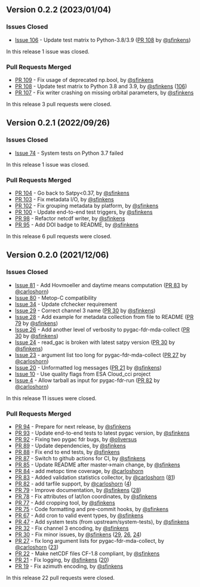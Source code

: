## Version 0.2.2 (2023/01/04)

### Issues Closed

* [Issue 106](https://github.com/pytroll/pygac-fdr/issues/106) - Update test matrix to Python-3.8/3.9 ([PR 108](https://github.com/pytroll/pygac-fdr/pull/108) by [@sfinkens](https://github.com/sfinkens))

In this release 1 issue was closed.

### Pull Requests Merged

* [PR 109](https://github.com/pytroll/pygac-fdr/pull/109) - Fix usage of deprecated np.bool, by [@sfinkens](https://github.com/sfinkens)
* [PR 108](https://github.com/pytroll/pygac-fdr/pull/108) - Update test matrix to Python 3.8 and 3.9, by [@sfinkens](https://github.com/sfinkens) ([106](https://github.com/pytroll/pygac-fdr/issues/106))
* [PR 107](https://github.com/pytroll/pygac-fdr/pull/107) - Fix writer crashing on missing orbital parameters, by [@sfinkens](https://github.com/sfinkens)

In this release 3 pull requests were closed.


## Version 0.2.1 (2022/09/26)

### Issues Closed

* [Issue 74](https://github.com/pytroll/pygac-fdr/issues/74) - System tests on Python 3.7 failed

In this release 1 issue was closed.

### Pull Requests Merged

* [PR 104](https://github.com/pytroll/pygac-fdr/pull/104) - Go back to Satpy<0.37, by [@sfinkens](https://github.com/sfinkens)
* [PR 103](https://github.com/pytroll/pygac-fdr/pull/103) - Fix metadata I/O, by [@sfinkens](https://github.com/sfinkens)
* [PR 102](https://github.com/pytroll/pygac-fdr/pull/102) - Fix grouping metadata by platform, by [@sfinkens](https://github.com/sfinkens)
* [PR 100](https://github.com/pytroll/pygac-fdr/pull/100) - Update end-to-end test triggers, by [@sfinkens](https://github.com/sfinkens)
* [PR 98](https://github.com/pytroll/pygac-fdr/pull/98) - Refactor netcdf writer, by [@sfinkens](https://github.com/sfinkens)
* [PR 95](https://github.com/pytroll/pygac-fdr/pull/95) - Add DOI badge to README, by [@sfinkens](https://github.com/sfinkens)

In this release 6 pull requests were closed.


## Version 0.2.0 (2021/12/06)

### Issues Closed

* [Issue 81](https://github.com/pytroll/pygac-fdr/issues/81) - Add Hovmoeller and daytime means computation ([PR 83](https://github.com/pytroll/pygac-fdr/pull/83) by [@carloshorn](https://github.com/carloshorn))
* [Issue 80](https://github.com/pytroll/pygac-fdr/issues/80) - Metop-C compatibility
* [Issue 34](https://github.com/pytroll/pygac-fdr/issues/34) - Update cfchecker requirement
* [Issue 29](https://github.com/pytroll/pygac-fdr/issues/29) - Correct channel 3 name ([PR 30](https://github.com/pytroll/pygac-fdr/pull/30) by [@sfinkens](https://github.com/sfinkens))
* [Issue 28](https://github.com/pytroll/pygac-fdr/issues/28) - Add example for metadata collection from file to README ([PR 79](https://github.com/pytroll/pygac-fdr/pull/79) by [@sfinkens](https://github.com/sfinkens))
* [Issue 26](https://github.com/pytroll/pygac-fdr/issues/26) - Add another level of verbosity to pygac-fdr-mda-collect ([PR 30](https://github.com/pytroll/pygac-fdr/pull/30) by [@sfinkens](https://github.com/sfinkens))
* [Issue 24](https://github.com/pytroll/pygac-fdr/issues/24) - read_gac is broken with latest satpy version ([PR 30](https://github.com/pytroll/pygac-fdr/pull/30) by [@sfinkens](https://github.com/sfinkens))
* [Issue 23](https://github.com/pytroll/pygac-fdr/issues/23) - argument list too long for pygac-fdr-mda-collect ([PR 27](https://github.com/pytroll/pygac-fdr/pull/27) by [@carloshorn](https://github.com/carloshorn))
* [Issue 20](https://github.com/pytroll/pygac-fdr/issues/20) - Unformatted log messages ([PR 21](https://github.com/pytroll/pygac-fdr/pull/21) by [@sfinkens](https://github.com/sfinkens))
* [Issue 10](https://github.com/pytroll/pygac-fdr/issues/10) - Use quality flags from ESA Cloud_cci project
* [Issue 4](https://github.com/pytroll/pygac-fdr/issues/4) - Allow tarball as input for pygac-fdr-run ([PR 82](https://github.com/pytroll/pygac-fdr/pull/82) by [@carloshorn](https://github.com/carloshorn))

In this release 11 issues were closed.

### Pull Requests Merged

* [PR 94](https://github.com/pytroll/pygac-fdr/pull/94) - Prepare for next release, by [@sfinkens](https://github.com/sfinkens)
* [PR 93](https://github.com/pytroll/pygac-fdr/pull/93) - Update end-to-end tests to latest pygac version, by [@sfinkens](https://github.com/sfinkens)
* [PR 92](https://github.com/pytroll/pygac-fdr/pull/92) - Fixing two pygac fdr bugs, by [@oliversus](https://github.com/oliversus)
* [PR 89](https://github.com/pytroll/pygac-fdr/pull/89) - Update dependencies, by [@sfinkens](https://github.com/sfinkens)
* [PR 88](https://github.com/pytroll/pygac-fdr/pull/88) - Fix end to end tests, by [@sfinkens](https://github.com/sfinkens)
* [PR 87](https://github.com/pytroll/pygac-fdr/pull/87) - Switch to github actions for CI, by [@sfinkens](https://github.com/sfinkens)
* [PR 85](https://github.com/pytroll/pygac-fdr/pull/85) - Update README after master->main change, by [@sfinkens](https://github.com/sfinkens)
* [PR 84](https://github.com/pytroll/pygac-fdr/pull/84) - add metopc time coverage, by [@carloshorn](https://github.com/carloshorn)
* [PR 83](https://github.com/pytroll/pygac-fdr/pull/83) - Added validation statistics collector, by [@carloshorn](https://github.com/carloshorn) ([81](https://github.com/pytroll/pygac-fdr/issues/81))
* [PR 82](https://github.com/pytroll/pygac-fdr/pull/82) - add tarfile support, by [@carloshorn](https://github.com/carloshorn) ([4](https://github.com/pytroll/pygac-fdr/issues/4))
* [PR 79](https://github.com/pytroll/pygac-fdr/pull/79) - Improve documentation, by [@sfinkens](https://github.com/sfinkens) ([28](https://github.com/pytroll/pygac-fdr/issues/28))
* [PR 78](https://github.com/pytroll/pygac-fdr/pull/78) - Fix attributes of lat/lon coordinates, by [@sfinkens](https://github.com/sfinkens)
* [PR 77](https://github.com/pytroll/pygac-fdr/pull/77) - Add cropping tool, by [@sfinkens](https://github.com/sfinkens)
* [PR 75](https://github.com/pytroll/pygac-fdr/pull/75) - Code formatting and pre-commit hooks, by [@sfinkens](https://github.com/sfinkens)
* [PR 67](https://github.com/pytroll/pygac-fdr/pull/67) - Add cron to valid event types, by [@sfinkens](https://github.com/sfinkens)
* [PR 47](https://github.com/pytroll/pygac-fdr/pull/47) - Add system tests (from upstream/system-tests), by [@sfinkens](https://github.com/sfinkens)
* [PR 32](https://github.com/pytroll/pygac-fdr/pull/32) - Fix channel 3 encoding, by [@sfinkens](https://github.com/sfinkens)
* [PR 30](https://github.com/pytroll/pygac-fdr/pull/30) - Fix minor issues, by [@sfinkens](https://github.com/sfinkens) ([29](https://github.com/pytroll/pygac-fdr/issues/29), [26](https://github.com/pytroll/pygac-fdr/issues/26), [24](https://github.com/pytroll/pygac-fdr/issues/24))
* [PR 27](https://github.com/pytroll/pygac-fdr/pull/27) - fix long argument lists for pygac-fdr-mda-collect, by [@carloshorn](https://github.com/carloshorn) ([23](https://github.com/pytroll/pygac-fdr/issues/23))
* [PR 22](https://github.com/pytroll/pygac-fdr/pull/22) - Make netCDF files CF-1.8 compliant, by [@sfinkens](https://github.com/sfinkens)
* [PR 21](https://github.com/pytroll/pygac-fdr/pull/21) - Fix logging, by [@sfinkens](https://github.com/sfinkens) ([20](https://github.com/pytroll/pygac-fdr/issues/20))
* [PR 19](https://github.com/pytroll/pygac-fdr/pull/19) - Fix azimuth encoding, by [@sfinkens](https://github.com/sfinkens)

In this release 22 pull requests were closed.
